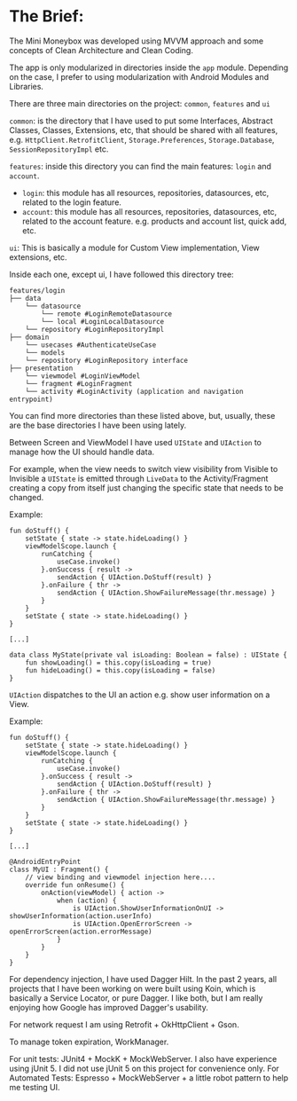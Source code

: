 # The Brief:

The Mini Moneybox was developed using MVVM approach and some concepts of Clean Architecture and Clean Coding.

The app is only modularized in directories inside the `app` module. Depending on the case, I prefer to using modularization with Android Modules and Libraries.

There are three main directories on the project: `common`, `features` and `ui`

`common`: is the directory that I have used to put some Interfaces, Abstract Classes, Classes, Extensions, etc, that should be shared with all features, e.g. `HttpClient.RetrofitClient`, `Storage.Preferences`, `Storage.Database`, `SessionRepositoryImpl` etc.

`features`: inside this directory you can find the main features: `login` and `account`.

- `login`: this module has all resources, repositories, datasources, etc, related to the login feature.
- `account`: this module has all resources, repositories, datasources, etc, related to the account feature. e.g. products and account list, quick add, etc.


`ui`: This is basically a module for Custom View implementation, View extensions, etc.

Inside each one, except ui, I have followed this directory tree:

    features/login
    ├── data
        └── datasource
       		└── remote #LoginRemoteDatasource
        	└── local #LoginLocalDatasource
        └── repository #LoginRepositoryImpl
    ├── domain
        └── usecases #AuthenticateUseCase
        └── models
        └── repository #LoginRepository interface
    ├── presentation
        └── viewmodel #LoginViewModel
        └── fragment #LoginFragment
        └── activity #LoginActivity (application and navigation entrypoint)

You can find more directories than these listed above, but, usually, these are the base directories I have been using lately.

Between Screen and ViewModel I have used `UIState` and `UIAction` to manage how the UI should handle data.

For example, when the view needs to switch view visibility from Visible to Invisible a `UIState` is emitted through `LiveData` to the Activity/Fragment creating a copy from itself just changing the specific state that needs to be changed.

Example:
```
fun doStuff() {
	setState { state -> state.hideLoading() }
	viewModelScope.launch {
		runCatching {
			useCase.invoke()
		}.onSuccess { result ->
			sendAction { UIAction.DoStuff(result) }
		}.onFailure { thr ->
			sendAction { UIAction.ShowFailureMessage(thr.message) }
		}
	}
	setState { state -> state.hideLoading() }
}

[...]

data class MyState(private val isLoading: Boolean = false) : UIState {
	fun showLoading() = this.copy(isLoading = true)
	fun hideLoading() = this.copy(isLoading = false)
}
```

`UIAction` dispatches to the UI an action e.g. show user information on a View.

Example:
```
fun doStuff() {
	setState { state -> state.hideLoading() }
	viewModelScope.launch {
		runCatching {
			useCase.invoke()
		}.onSuccess { result ->
			sendAction { UIAction.DoStuff(result) }
		}.onFailure { thr ->
			sendAction { UIAction.ShowFailureMessage(thr.message) }
		}
	}
	setState { state -> state.hideLoading() }
}

[...]

@AndroidEntryPoint
class MyUI : Fragment() {
	// view binding and viewmodel injection here....
	override fun onResume() {
		onAction(viewModel) { action ->
			when (action) {
				is UIAction.ShowUserInformationOnUI -> showUserInformation(action.userInfo)
				is UIAction.OpenErrorScreen -> openErrorScreen(action.errorMessage)
			}
		}
	}
}
```
For dependency injection, I have used Dagger Hilt. In the past 2 years, all projects that I have been working on were built using Koin, which is basically a Service Locator, or pure Dagger. I like both, but I am really enjoying how Google has improved Dagger's usability.

For network request I am using Retrofit + OkHttpClient + Gson.

To manage token expiration, WorkManager.

For unit tests: JUnit4 + MockK + MockWebServer. I also have experience using jUnit 5. I did not use jUnit 5 on this project for convenience only.
For Automated Tests: Espresso + MockWebServer + a little robot pattern to help me testing UI.
